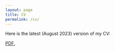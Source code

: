 ```yaml
---
layout: page
title: CV
permalink: /cv/
---
```


Here is the latest (August 2023) version of my CV:

<!-- {% include embedpdf.html code="kkg4xvs7ro509eh919w4h/DL_CV.pdf" width=100 height=800 %}0 -->
<a href="david0811.github.io/DL-CV.pdf" target="_blank">PDF.</a>
